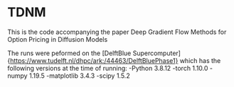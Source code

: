 # TDNM
This is the code accompanying the paper Deep Gradient Flow Methods for Option Pricing in Diffusion Models

The runs were peformed on the [DelftBlue Supercomputer]{https://www.tudelft.nl/dhpc/ark:/44463/DelftBluePhase1} which has the following versions at the time of running:
-Python 3.8.12
-torch 1.10.0
-numpy 1.19.5
-matplotlib 3.4.3
-scipy 1.5.2
